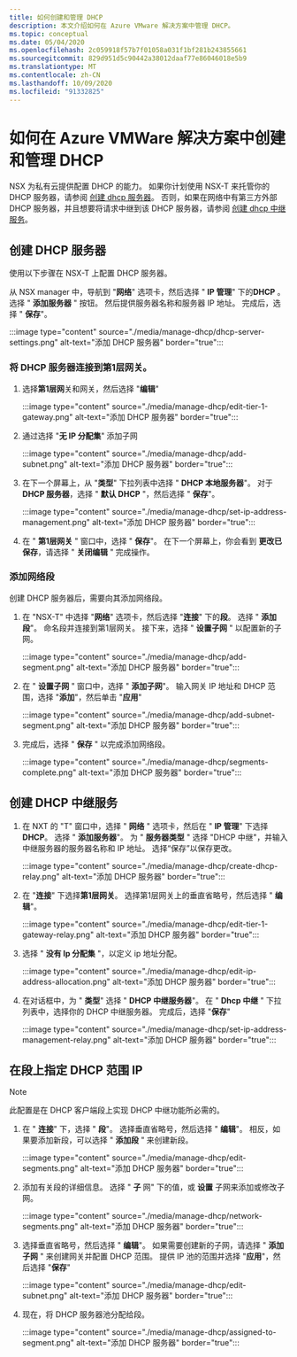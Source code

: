 ```yaml
---
title: 如何创建和管理 DHCP
description: 本文介绍如何在 Azure VMware 解决方案中管理 DHCP。
ms.topic: conceptual
ms.date: 05/04/2020
ms.openlocfilehash: 2c059918f57b7f01058a031f1bf281b243855661
ms.sourcegitcommit: 829d951d5c90442a38012daaf77e86046018e5b9
ms.translationtype: MT
ms.contentlocale: zh-CN
ms.lasthandoff: 10/09/2020
ms.locfileid: "91332825"
---
```

# <a name="how-to-create-and-manage-dhcp-in-azure-vmware-solution"></a>如何在 Azure VMWare 解决方案中创建和管理 DHCP

NSX 为私有云提供配置 DHCP 的能力。 如果你计划使用 NSX-T 来托管你的 DHCP 服务器，请参阅 [创建 dhcp 服务器](#create-dhcp-server)。 否则，如果在网络中有第三方外部 DHCP 服务器，并且想要将请求中继到该 DHCP 服务器，请参阅 [创建 dhcp 中继服务](#create-dhcp-relay-service)。

## <a name="create-dhcp-server"></a>创建 DHCP 服务器

使用以下步骤在 NSX-T 上配置 DHCP 服务器。

从 NSX manager 中，导航到 "**网络**" 选项卡，然后选择 " **IP 管理**" 下的**DHCP** 。 选择 " **添加服务器** " 按钮。 然后提供服务器名称和服务器 IP 地址。 完成后，选择 " **保存**"。

:::image type="content" source="./media/manage-dhcp/dhcp-server-settings.png" alt-text="添加 DHCP 服务器" border="true":::

### <a name="connect-dhcp-server-to-the-tier-1-gateway"></a>将 DHCP 服务器连接到第1层网关。

1. 选择**第1层网**关和网关，然后选择 "**编辑**"

   :::image type="content" source="./media/manage-dhcp/edit-tier-1-gateway.png" alt-text="添加 DHCP 服务器" border="true":::

1. 通过选择 "**无 IP 分配集**" 添加子网

   :::image type="content" source="./media/manage-dhcp/add-subnet.png" alt-text="添加 DHCP 服务器" border="true":::

1. 在下一个屏幕上，从 "**类型**" 下拉列表中选择 " **DHCP 本地服务器**"。 对于 **DHCP 服务器**，选择 " **默认 DHCP** "，然后选择 " **保存**"。

   :::image type="content" source="./media/manage-dhcp/set-ip-address-management.png" alt-text="添加 DHCP 服务器" border="true":::

1. 在 " **第1层网关** " 窗口中，选择 " **保存**"。 在下一个屏幕上，你会看到 **更改已保存**，请选择 " **关闭编辑** " 完成操作。

### <a name="add-a-network-segment"></a>添加网络段

创建 DHCP 服务器后，需要向其添加网络段。

1. 在 "NSX-T" 中选择 "**网络**" 选项卡，然后选择 "**连接**" 下的**段**。 选择 " **添加段**"。 命名段并连接到第1层网关。 接下来，选择 " **设置子网** " 以配置新的子网。 

   :::image type="content" source="./media/manage-dhcp/add-segment.png" alt-text="添加 DHCP 服务器" border="true":::

1. 在 " **设置子网** " 窗口中，选择 " **添加子网**"。 输入网关 IP 地址和 DHCP 范围，选择 "**添加**"，然后单击 "**应用**"

   :::image type="content" source="./media/manage-dhcp/add-subnet-segment.png" alt-text="添加 DHCP 服务器" border="true":::

1. 完成后，选择 " **保存** " 以完成添加网络段。

   :::image type="content" source="./media/manage-dhcp/segments-complete.png" alt-text="添加 DHCP 服务器" border="true":::

## <a name="create-dhcp-relay-service"></a>创建 DHCP 中继服务

1. 在 NXT 的 "T" 窗口中，选择 " **网络** " 选项卡，然后在 " **IP 管理**" 下选择 **DHCP**。 选择 " **添加服务器**"。 为 " **服务器类型** " 选择 "DHCP 中继"，并输入中继服务器的服务器名称和 IP 地址。 选择“保存”以保存更改。

   :::image type="content" source="./media/manage-dhcp/create-dhcp-relay.png" alt-text="添加 DHCP 服务器" border="true":::

1. 在 "**连接**" 下选择**第1层网关**。 选择第1层网关上的垂直省略号，然后选择 " **编辑**"。

   :::image type="content" source="./media/manage-dhcp/edit-tier-1-gateway-relay.png" alt-text="添加 DHCP 服务器" border="true":::

1. 选择 " **没有 Ip 分配集** "，以定义 ip 地址分配。

   :::image type="content" source="./media/manage-dhcp/edit-ip-address-allocation.png" alt-text="添加 DHCP 服务器" border="true":::

1. 在对话框中，为 " **类型**" 选择 " **DHCP 中继服务器**"。 在 " **Dhcp 中继** " 下拉列表中，选择你的 DHCP 中继服务器。 完成后，选择 "**保存**"

   :::image type="content" source="./media/manage-dhcp/set-ip-address-management-relay.png" alt-text="添加 DHCP 服务器" border="true":::

## <a name="specify-a-dhcp-range-ip-on-segment"></a>在段上指定 DHCP 范围 IP

> [!NOTE]
> 此配置是在 DHCP 客户端段上实现 DHCP 中继功能所必需的。 

1. 在 " **连接**" 下，选择 " **段**"。 选择垂直省略号，然后选择 " **编辑**"。 相反，如果要添加新段，可以选择 " **添加段** " 来创建新段。

   :::image type="content" source="./media/manage-dhcp/edit-segments.png" alt-text="添加 DHCP 服务器" border="true":::

1. 添加有关段的详细信息。 选择 " **子** 网" 下的值，或 **设置** 子网来添加或修改子网。

   :::image type="content" source="./media/manage-dhcp/network-segments.png" alt-text="添加 DHCP 服务器" border="true":::

1. 选择垂直省略号，然后选择 " **编辑**"。 如果需要创建新的子网，请选择 " **添加子网** " 来创建网关并配置 DHCP 范围。 提供 IP 池的范围并选择 "**应用**"，然后选择 "**保存**"

   :::image type="content" source="./media/manage-dhcp/edit-subnet.png" alt-text="添加 DHCP 服务器" border="true":::

1. 现在，将 DHCP 服务器池分配给段。

   :::image type="content" source="./media/manage-dhcp/assigned-to-segment.png" alt-text="添加 DHCP 服务器" border="true":::
